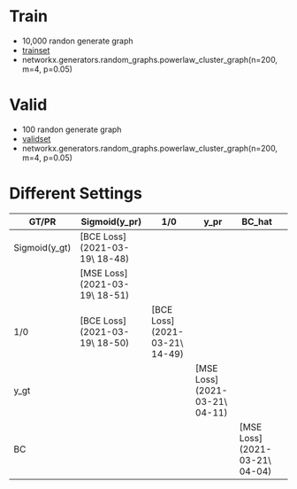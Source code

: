 # Train
- 10,000 randon generate graph
- [trainset](./../hw1_data/train/200)
- networkx.generators.random_graphs.powerlaw_cluster_graph(n=200, m=4, p=0.05)

# Valid
- 100 randon generate graph
- [validset](./../hw1_data/valid/200)
- networkx.generators.random_graphs.powerlaw_cluster_graph(n=200, m=4, p=0.05)


# Different Settings

| GT/PR         | Sigmoid(y_pr)                 | 1/0                           | y_pr                          | BC_hat                        |  |
|---------------|-------------------------------|-------------------------------|-------------------------------|-------------------------------|--|
| Sigmoid(y_gt) | [BCE Loss](2021-03-19\ 18-48) |                               |                               |                               |  |
|               | [MSE Loss](2021-03-19\ 18-51) |                               |                               |                               |  |
| 1/0           | [BCE Loss](2021-03-19\ 18-50) | [BCE Loss](2021-03-21\ 14-49) |                               |                               |  |
| y_gt          |                               |                               | [MSE Loss](2021-03-21\ 04-11) |                               |  |
| BC            |                               |                               |                               | [MSE Loss](2021-03-21\ 04-04) |  |

